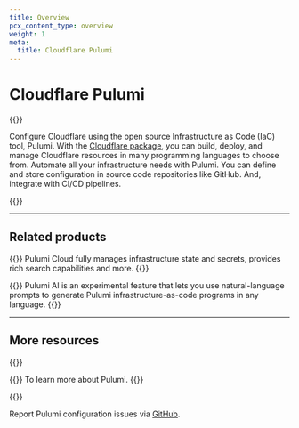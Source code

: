 ```yaml
---
title: Overview
pcx_content_type: overview
weight: 1
meta:
  title: Cloudflare Pulumi
---
```


# Cloudflare Pulumi

{{<description>}}

Configure Cloudflare using the open source Infrastructure as Code (IaC) tool, Pulumi. With the [Cloudflare package](https://www.pulumi.com/registry/packages/cloudflare/), you can build, deploy, and manage Cloudflare resources in many programming languages to choose from. Automate all your infrastructure needs with Pulumi. You can define and store configuration in source code repositories like GitHub. And, integrate with CI/CD pipelines.

{{</description>}}

<!-- --- -->
<!-- ## Features

{{<feature header="Name of feature" href="/link/to/feature/">}}
Description highlighting capabilities of product feature. This section accepts Markdown lists for multiple attributes.
{{</feature>}}
  -->
---

## Related products

{{<related header="Pulumi Cloud" href="https://www.pulumi.com/product/pulumi-cloud/" product="pulumi-cloud">}}
Pulumi Cloud fully manages infrastructure state and secrets, provides rich search capabilities and more.
{{</related>}}

{{<related header="Pulumi AI" href="https://www.pulumi.com/ai" product="pulumi-ai">}}
Pulumi AI is an experimental feature that lets you use natural-language prompts to generate Pulumi infrastructure-as-code programs in any language.
{{</related>}}


---

## More resources

{{<resource-group>}}

{{<resource header="Visit Pulumi" href="https://www.pulumi.com/" >}}
To learn more about Pulumi.
{{</resource>}}

{{</resource-group>}}

Report Pulumi configuration issues via [GitHub](https://github.com/pulumi/pulumi).
